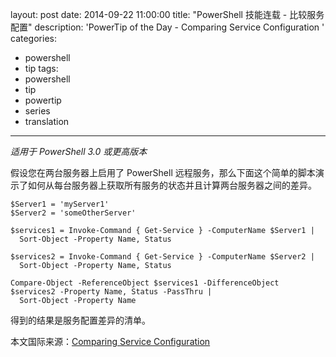 ﻿layout: post
date: 2014-09-22 11:00:00
title: "PowerShell 技能连载 - 比较服务配置"
description: 'PowerTip of the Day - Comparing Service Configuration '
categories:
- powershell
- tip
tags:
- powershell
- tip
- powertip
- series
- translation
---
_适用于 PowerShell 3.0 或更高版本_

假设您在两台服务器上启用了 PowerShell 远程服务，那么下面这个简单的脚本演示了如何从每台服务器上获取所有服务的状态并且计算两台服务器之间的差异。

    $Server1 = 'myServer1'
    $Server2 = 'someOtherServer'
    
    $services1 = Invoke-Command { Get-Service } -ComputerName $Server1 | 
      Sort-Object -Property Name, Status
    
    $services2 = Invoke-Command { Get-Service } -ComputerName $Server2 | 
      Sort-Object -Property Name, Status
    
    Compare-Object -ReferenceObject $services1 -DifferenceObject $services2 -Property Name, Status -PassThru |
      Sort-Object -Property Name 

得到的结果是服务配置差异的清单。

<!--more-->
本文国际来源：[Comparing Service Configuration ](http://powershell.com/cs/blogs/tips/archive/2014/09/22/comparing-service-configuration.aspx)
